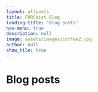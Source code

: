 ```yaml
---
layout: allposts
title: FORCaist Blog
landing-title: 'Blog posts'
nav-menu: true
description: null
image: assets/images/coffee2.jpg
author: null
show_tile: true
---
```


<h1>Blog posts</h1>
